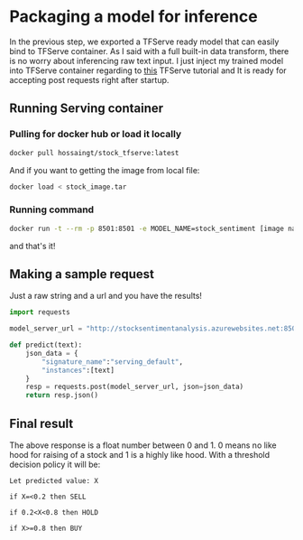 #  Packaging a model for inference

In the previous step, we exported a TFServe ready model that can easily bind to TFServe container. As I said with a full built-in data transform, there is no worry about inferencing raw text input. I just inject my trained model into TFServe container regarding to [this](https://www.tensorflow.org/tfx/serving/docker#creating_your_own_serving_image) TFServe tutorial and It is ready for accepting post requests right after startup.

## Running Serving container

### Pulling for docker hub or load it locally

```bash
docker pull hossaingt/stock_tfserve:latest
```

And if you want to getting the image from local file:

```bash
docker load < stock_image.tar
```

### Running command

```bash
docker run -t --rm -p 8501:8501 -e MODEL_NAME=stock_sentiment [image name]
```

and that's it!

## Making a sample request

Just a raw string and a url and you have the results!

```python
import requests

model_server_url = "http://stocksentimentanalysis.azurewebsites.net:8501/v1/models/stock_sentiment:predict"

def predict(text):
    json_data = {
        "signature_name":"serving_default",
        "instances":[text]
    }
    resp = requests.post(model_server_url, json=json_data)
    return resp.json()
```

## Final result

The above response is a float number between 0 and 1. 0 means no like hood for raising of a stock and 1 is a highly like hood. With a threshold decision policy it will be:

```
Let predicted value: X

if X=<0.2 then SELL

if 0.2<X<0.8 then HOLD

if X>=0.8 then BUY
```

